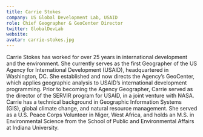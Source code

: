 ```yaml
---
title: Carrie Stokes
company: US Global Development Lab, USAID 
role: Chief Geographer & GeoCenter Director
twitter: GlobalDevLab
website: 
avatar: carrie-stokes.jpg
---
```

Carrie Stokes has worked for over 25 years in international development and the environment. She currently serves as the first Geographer of the US Agency for International Development (USAID), headquartered in Washington, DC. She established and now directs the Agency’s GeoCenter, which applies geographic analysis to USAID’s international development programming. Prior to becoming the Agency Geographer, Carrie served as the director of the SERVIR program for USAID, in a joint venture with NASA. Carrie has a technical background in Geographic Information Systems (GIS), global climate change, and natural resource management. She served as a U.S. Peace Corps Volunteer in Niger, West Africa, and holds an M.S. in Environmental Science from the School of Public and Environmental Affairs at Indiana University.